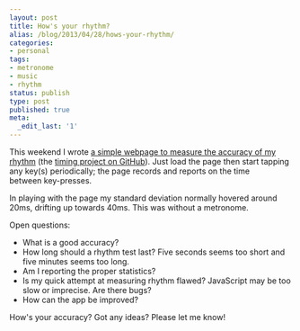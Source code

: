 ```yaml
---
layout: post
title: How's your rhythm?
alias: /blog/2013/04/28/hows-your-rhythm/
categories:
- personal
tags:
- metronome
- music
- rhythm
status: publish
type: post
published: true
meta:
  _edit_last: '1'
---
```

This weekend I wrote <a title="Seth Holloway: Rhythm test" href="https://sethholloway.com/timing.html">a simple webpage to measure the accuracy of my rhythm</a> (the <a title="GitHub: JavaScript timing project" href="https://github.com/smholloway/miscellaneous/tree/master/javascript/timing">timing project on GitHub</a>). Just load the page then start tapping any key(s) periodically; the page records and reports on the time between key-presses.

In playing with the page my standard deviation normally hovered around 20ms, drifting up towards 40ms. This was without a metronome.

Open questions:

 * What is a good accuracy?
 * How long should a rhythm test last? Five seconds seems too short and five minutes seems too long.
 * Am I reporting the proper statistics?
 * Is my quick attempt at measuring rhythm flawed? JavaScript may be too slow or imprecise. Are there bugs?
 * How can the app be improved?

How's your accuracy? Got any ideas? Please let me know!

